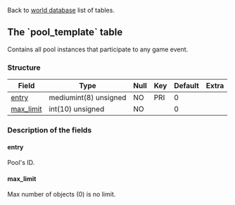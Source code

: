 Back to [world database](mangosdb_struct) list of tables.

The \`pool\_template\` table
----------------------------

Contains all pool instances that participate to any game event.

### Structure

| **Field**                             | **Type**              | **Null** | **Key** | **Default** | **Extra** |
|---------------------------------------|-----------------------|----------|---------|-------------|-----------|
| [entry](Pool_template#entry)          | mediumint(8) unsigned | NO       | PRI     | 0           |           |
| [max\_limit](Pool_template#max_limit) | int(10) unsigned      | NO       |         | 0           |           |

### Description of the fields

#### entry

Pool's ID.

#### max\_limit

Max number of objects (0) is no limit.
